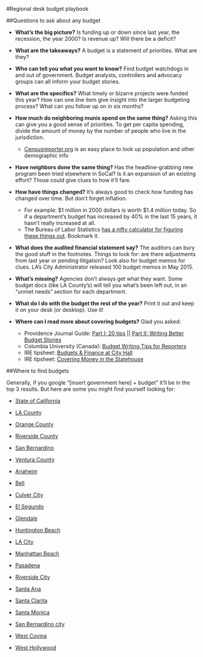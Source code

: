 #Regional desk budget playbook##Questions to ask about any budget*	**What’s the big picture?** Is funding up or down since last year, the recession, the year 2000? Is revenue up? Will there be a deficit?
*	**What are the takeaways?** A budget is a statement of priorities. What are they?*	**Who can tell you what you want to know?** Find budget watchdogs in and out of government. Budget analysts, controllers and advocacy groups can all inform your budget stories.*	**What are the specifics?** What timely or bizarre projects were funded this year? How can one line item give insight into the larger budgeting process? What can you follow up on in six months?*	**How much do neighboring munis spend on the same thing?** Asking this can give you a good sense of priorities. To get per capita spending, divide the amount of money by the number of people who live in the jurisdiction.	* [Censusreporter.org](http://censusreporter.org) is an easy place to look up population and other demographic info*	**Have neighbors done the same thing?** Has the headline-grabbing new program been tried elsewhere in SoCal? Is it an expansion of an existing effort? Those could give clues to how it’ll fare.*	**How have things changed?** It’s always good to check how funding has changed over time. But don’t forget inflation.	* For example: $1 million in 2000 dollars is worth $1.4 million today. So if a department’s budget has increased by 40% in the last 15 years, it hasn’t really increased at all.	* The Bureau of Labor Statistics [has a nifty calculator for figuring these things out](http://1.usa.gov/1SAZRhC). Bookmark it. *	**What does the audited financial statement say?** The auditors can bury the good stuff in the footnotes. Things to look for: are there adjustments from last year or pending litigation? Look also for budget memos for clues. LA’s City Administrator released 100 budget memos in May 2015.*	**What’s missing?** Agencies don’t always get what they want. Some budget docs (like LA County’s) will tell you what’s been left out, in an “unmet needs” section for each department. *	**What do I do with the budget the rest of the year?** Print it out and keep it on your desk (or desktop). Use it!
*	**Where can I read more about covering budgets?** Glad you asked:	* Providence Journal Guide: [Part I: 20 tips](https://web.archive.org/web/20050211082751/http://www.projo.com/words/tip408.htm) || [Part II: Writing Better Budget Stories](https://web.archive.org/web/20050210064136/http://www.projo.com/words/tip415.htm)	* Columbia University (Canada): [Budget Writing Tips for Reporters](http://policydialogue.org/publications/backgrounders/budget_writing_tips_for_reporters/en/)
	* IRE tipsheet: [Budgets & Finance at City Hall](https://www.ire.org/resource-center/tipsheets/2955/)
	* IRE tipsheet: [Covering Money in the Statehouse](https://www.ire.org/resource-center/tipsheets/2392/)	 ##Where to find budgets Generally, if you google “[insert government here] + budget” it’ll be in the top 3 results. But here are some you might find yourself looking for:*	[State of California](http://www.ebudget.ca.gov/)*	[LA County](http://ceo.lacounty.gov/budget.htm)
*	[Orange County](http://ocgov.com/gov/ceo/deputy/finance/budget)
*	[Riverside County](http://countyofriverside.us/AbouttheCounty/BudgetandFinancialInformation.aspx)
*	[San Bernardino](http://www.sbcounty.gov/cao/budget/)
*	[Ventura County](http://www.ventura.org/budget-and-finance)*	[Anaheim](http://www.anaheim.net/title/Finance/Financial%2FBudget+Documents/)
*	[Bell](http://www.cityofbell.org/?NavID=40)*	[Culver City](https://www.culvercity.org/Government/Finance/BudgetBooks.aspx)
*	[El Segundo](http://www.elsegundo.org/depts/admin/budget.asp)
*	[Glendale](http://www.glendaleca.gov/government/departments/finance/budget/budget-documents)
*	[Huntington Beach](http://www.surfcity-hb.org/Government/budget_information/index.cfm?pc=true)
*	[LA City](http://cao.lacity.org/budget/)
*	[Manhattan Beach](http://www.ci.manhattan-beach.ca.us/city-officials/finance/budget-and-accounting)
*	[Pasadena](http://cityofpasadena.net/finance/budget/)
*	[Riverside City](http://www.riversideca.gov/finance/budget.asp)
*	[Santa Ana](http://www.ci.santa-ana.ca.us/finance/budget/)
*	[Santa Clarita](http://www.santa-clarita.com/index.aspx?page=220)
*	[Santa Monica](http://www.smgov.net/Departments/Finance/content.aspx?id=11955)
*	[San Bernardino city](https://www.ci.san-bernardino.ca.us/home_nav/budget.asp)
*	[West Covina](http://www.westcovina.org/departments/finance-administrative-services/finance-/budget-finance-reports/budgets/city-of-west-covina-budgets)
*	[West Hollywood](http://www.weho.org/city-hall/city-departments/finance-and-technology/financial-reports-budgets/city-budget)